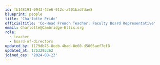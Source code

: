 ```yaml
---
id: fb148191-0943-43e6-912c-a201bad7dae8
blueprint: people
title: 'Charlotte Pride'
officialtitle: 'Co-Head French Teacher; Faculty Board Representative'
email: Charlotte@Cambridge-Ellis.org
role:
  - teacher
  - board-of-directors
updated_by: 1179db75-8eeb-4bad-8e60-d5005aef7ef8
updated_at: 1753293362
joined_ces: '2024-08-23'
---
```

